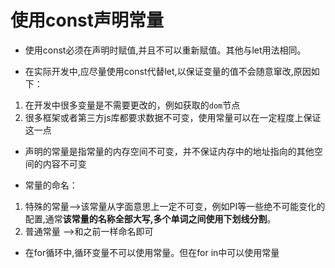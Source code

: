 # 使用const声明常量  
* 使用const必须在声明时赋值,并且不可以重新赋值。其他与let用法相同。  

* 在实际开发中,应尽量使用const代替let,以保证变量的值不会随意窜改,原因如下：  
1. 在开发中很多变量是不需要更改的，例如获取的`dom`节点
2. 很多框架或者第三方js库都要求数据不可变，使用常量可以在一定程度上保证这一点  

* 声明的常量是指常量的内存空间不可变，并不保证内存中的地址指向的其他空间的内容不可变  

* 常量的命名：
1. 特殊的常量-->该常量从字面意思上一定不可变，例如PI等一些绝不可能变化的配置,通常**该常量的名称全部大写,多个单词之间使用下划线分割**。
2. 普通常量 -->和之前一样命名即可  
* 在for循环中,循环变量不可以使用常量。但在for in中可以使用常量